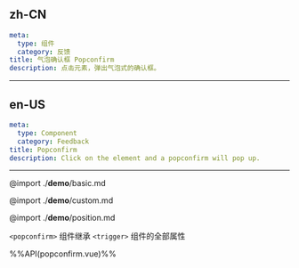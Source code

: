 ## zh-CN
```yaml
meta:
  type: 组件
  category: 反馈
title: 气泡确认框 Popconfirm
description: 点击元素，弹出气泡式的确认框。
```
---
## en-US
```yaml
meta:
  type: Component
  category: Feedback
title: Popconfirm
description: Click on the element and a popconfirm will pop up.
```
---

@import ./__demo__/basic.md

@import ./__demo__/custom.md

@import ./__demo__/position.md

`<popconfirm>` 组件继承 `<trigger>` 组件的全部属性

%%API(popconfirm.vue)%%
